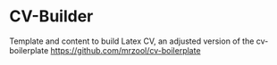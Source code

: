# CV-Builder
Template and content to build Latex CV, an adjusted version of the cv-boilerplate https://github.com/mrzool/cv-boilerplate
